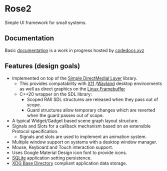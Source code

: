 # Rose2

Simple UI framework for small systems.

## Documentation

Basic [documentation](https://codedocs.xyz/pa28/Rose2/) is a work in progress hosted by [codedocs.xyz](https://codedocs.xyz/)

## Features (design goals)

* Implemented on top of the [Simple DirectMedial Layer](https://www.libsdl.org/) library.
  * This provides compatability with [X11](https://en.wikipedia.org/wiki/X_Window_System)
    /[Wayland](https://en.wikipedia.org/wiki/Wayland_(protocol)) desktop environments as
    well as direct graphics on the [Linux Framebuffer](https://en.wikipedia.org/wiki/Linux_framebuffer)
  * C++20 wrapper on the SDL library:
    * Scoped RAII SDL structures are released when they pass out of scope.
    * Guard structures allow temporary changes which are reverted when the guard passes
      out of scope.
* A typical Widget/Gadget based scene graph layout structure.
* Signals and Slots for a callback mechanism based on an extensible Protocol specification.
  * Signals and slots are used to implement an animation system.
* Multiple window support on systems with a desktop window manager.
* Mouse, Keyboard and Touch interaction support.
* Uses Google Material Design icon font to provide icons.
* [SQLite](https://www.sqlite.org/index.html) application setting persistence. 
* [XDG Base Directory](https://specifications.freedesktop.org/basedir-spec/basedir-spec-latest.html)
  compliant application data storage.

